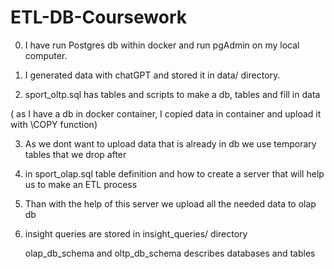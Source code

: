 # ETL-DB-Coursework

0) I have run Postgres db within docker and run pgAdmin on my local computer.

1) I generated data with chatGPT and stored it in data/ directory.

2) sport_oltp.sql has tables and scripts to make a db, tables and fill in data

( as I have a db in docker container, I copied data in container and upload it with \COPY function)

3) As we dont want to upload data that is already in db we use temporary tables that we drop after

4) in sport_olap.sql table definition and how to create a server that will help us to make an ETL process

5) Than with the help of this server we upload all the needed data to olap db

6) insight queries are stored in insight_queries/ directory

    olap_db_schema and oltp_db_schema describes databases and tables
